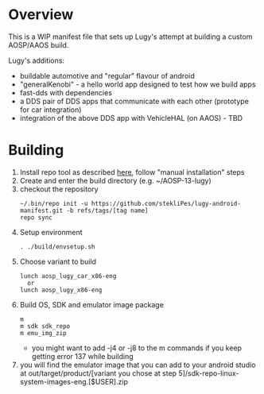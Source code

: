 # Overview

This is a WIP manifest file that sets up Lugy's attempt at building a custom AOSP/AAOS build.

Lugy's additions: 
  - buildable automotive and "regular" flavour of android
  - "generalKenobi" - a hello world app designed to test how we build apps
  - fast-dds with dependencies
  - a DDS pair of DDS apps that communicate with each other (prototype for car integration)
  - integration of the above DDS app with VehicleHAL (on AAOS) - TBD

# Building

1. Install repo tool as described [here](https://gerrit.googlesource.com/git-repo#install), follow "manual installation" steps
2. Create and enter the build directory (e.g. ~/AOSP-13-lugy)
3. checkout the repository  
   ```
   ~/.bin/repo init -u https://github.com/stekliPes/lugy-android-manifest.git -b refs/tags/[tag name]
   repo sync

   ```
4. Setup environment
   ```
   . ./build/envsetup.sh
   ```
5. Choose variant to build
   ```
   lunch aosp_lugy_car_x86-eng
     or
   lunch aosp_lugy_x86-eng
   ```
6. Build OS, SDK and emulator image package
   ```
   m
   m sdk sdk_repo
   m emu_img_zip
   ```
   - you might want to add -j4 or -j8 to the m commands if you keep getting error 137 while building
7. you will find the emulator image that you can add to your android studio at out/target/product/[variant you chose at step 5]/sdk-repo-linux-system-images-eng.[$USER].zip
